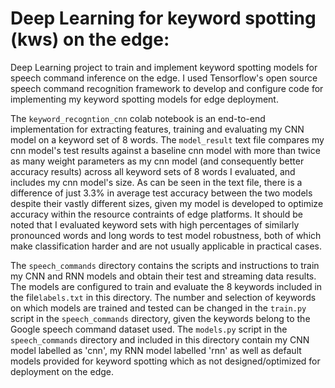 # Deep Learning for keyword spotting (kws) on the edge:
Deep Learning project to train and implement keyword spotting models for speech command inference on the edge. I used Tensorflow's open source speech command recognition framework to develop and configure code for implementing my keyword spotting models for edge deployment.

The `keyword_recogntion_cnn` colab notebook is an end-to-end implementation for extracting features, training and evaluating my CNN model on a keyword set of 8 words. The `model_result` text file compares my cnn model's test results against a baseline cnn model with more than twice as many weight parameters as my cnn model (and consequently better accuracy results) across all keyword sets of 8 words I evaluated, and includes my cnn model's size. As can be seen in the text file, there is a difference of just 3.3% in average test accuracy between the two models despite their vastly different sizes, given my model is developed to optimize accuracy within the resource contraints of edge platforms. It should be noted that I evaluated keyword sets with high percentages of similarly pronounced words and long words to test model robustness, both of which make classification harder and are not usually applicable in practical cases. 

The `speech_commands` directory contains the scripts and instructions to train my CNN and RNN models and obtain their test and streaming data results. The models are configured to train and evaluate the 8 keywords included in the file`labels.txt` in this directory. The number and selection of keywords on which models are trained and tested can be changed in the `train.py` script in the `speech_commands` directory, given the keywords belong to the Google speech command dataset used. The `models.py` script in the `speech_commands` directory and included in this directory contain my CNN model labelled as 'cnn', my RNN model labelled 'rnn' as well as default models provided for keyword spotting which as not designed/optimized for deployment on the edge.   
